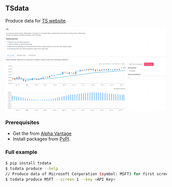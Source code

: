 ## TSdata
Produce data for [TS website](https://tripe-screen-trading-system.web.app/). 

![](./snapshots/website.png)

### Prerequisites

- Get the <API Key> from [Alpha Vantage](https://www.alphavantage.co/)
- Install packages from [PyPI](https://pypi.org/).

### Full example

```sh
$ pip install tsdata
$ tsdata produce --help
// Produce data of Microsoft Corporation (symbol: MSFT) for first screen.
$ tsdata produce MSFT --screen 1 --key <API Key>
```

